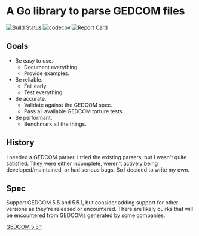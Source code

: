 # A Go library to parse GEDCOM files

[![Build Status](https://travis-ci.org/AdamIsrael/gedcom.svg?branch=master)](https://travis-ci.org/AdamIsrael/gedcom)
[![codecov](https://codecov.io/gh/AdamIsrael/gedcom/branch/master/graph/badge.svg)](https://codecov.io/gh/AdamIsrael/gedcom)
[![Report Card](https://goreportcard.com/badge/github.com/adamisrael/gedcom)](https://goreportcard.com/report/github.com/adamisrael/gedcom)

## Goals


- Be easy to use.
    - Document everything.
    - Provide examples.
- Be reliable.
    - Fail early.
    - Test everything.
- Be accurate.
    - Validate against the GEDCOM spec.
    - Pass all available GEDCOM torture tests.
- Be performant.
    - Benchmark all the things.

## History

I needed a GEDCOM parser. I tried the existing parsers, but I wasn't quite satisfied. They were either incomplete, weren't actively being developed/maintained, or had serious bugs. So I decided to write my own.

## Spec

Support GEDCOM 5.5 and 5.5.1, but consider adding support for other versions as they're released or encountered. There are likely quirks that will be encountered from GEDCOMs generated by some companies.

[GEDCOM 5.5.1](http://www.phpgedview.net/ged551-5.pdf)
